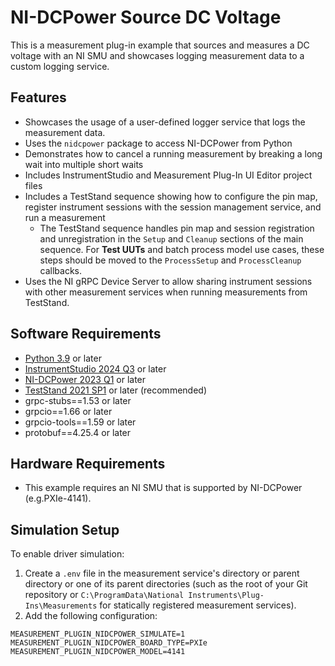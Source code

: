 # NI-DCPower Source DC Voltage

This is a measurement plug-in example that sources and measures a DC voltage with an NI SMU and
showcases logging measurement data to a custom logging service.

## Features

- Showcases the usage of a user-defined logger service that logs the measurement data.
- Uses the `nidcpower` package to access NI-DCPower from Python
- Demonstrates how to cancel a running measurement by breaking a long wait into
  multiple short waits
- Includes InstrumentStudio and Measurement Plug-In UI Editor project files
- Includes a TestStand sequence showing how to configure the pin map, register
  instrument sessions with the session management service, and run a measurement
  - The TestStand sequence handles pin map and session registration and unregistration in the
    `Setup` and `Cleanup` sections of the main sequence. For **Test UUTs** and batch process model
    use cases, these steps should be moved to the `ProcessSetup` and `ProcessCleanup` callbacks.
- Uses the NI gRPC Device Server to allow sharing instrument sessions with other
  measurement services when running measurements from TestStand.

## Software Requirements

- [Python 3.9](https://www.python.org/downloads/release/python-390/) or later
- [InstrumentStudio 2024 Q3](https://www.ni.com/en/support/downloads/software-products/download.instrumentstudio.html#544066) or later
- [NI-DCPower 2023 Q1](https://www.ni.com/en/support/downloads/drivers/download.ni-dcpower.html#477835) or later
- [TestStand 2021 SP1](https://www.ni.com/en/support/downloads/software-products/download.teststand.html#445937) or later (recommended)
- grpc-stubs==1.53 or later
- grpcio==1.66 or later
- grpcio-tools==1.59 or later
- protobuf==4.25.4 or later

## Hardware Requirements

- This example requires an NI SMU that is supported by NI-DCPower (e.g.PXIe-4141).

## Simulation Setup

To enable driver simulation:

1. Create a `.env` file in the measurement service's directory or parent directory or one of its parent directories (such as the root of your Git repository or `C:\ProgramData\National Instruments\Plug-Ins\Measurements` for statically registered measurement services).
2. Add the following configuration:

```env
MEASUREMENT_PLUGIN_NIDCPOWER_SIMULATE=1
MEASUREMENT_PLUGIN_NIDCPOWER_BOARD_TYPE=PXIe
MEASUREMENT_PLUGIN_NIDCPOWER_MODEL=4141
```
